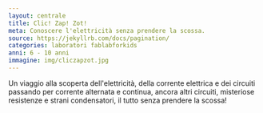 ```yaml
---
layout: centrale
title: Clic! Zap! Zot!
meta: Conoscere l'elettricità senza prendere la scossa.
source: https://jekyllrb.com/docs/pagination/
categories: laboratori fablabforkids
anni: 6 - 10 anni
immagine: img/cliczapzot.jpg
---
```

Un viaggio alla scoperta dell'elettricità, della corrente elettrica e dei circuiti passando per corrente alternata e continua, ancora altri circuiti, misteriose resistenze e strani condensatori, il tutto senza prendere la scossa!
